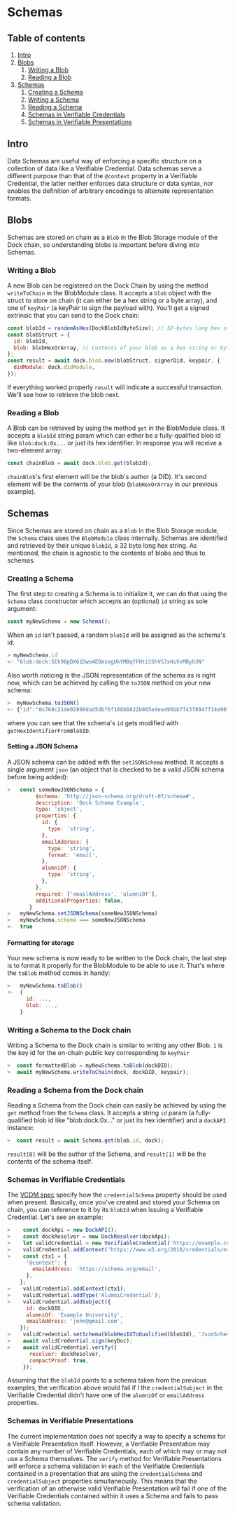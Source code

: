 # Schemas

## Table of contents

1. [Intro](#intro)
1. [Blobs](#blobs)
   1. [Writing a Blob](#writing-a-blob)
   1. [Reading a Blob](#reading-a-blob)
1. [Schemas](#blobs)
   1. [Creating a Schema](#creating-a-schema)
   1. [Writing a Schema](#writing-a-schema-to-the-dock-chain)
   1. [Reading a Schema](#reading-a-schema-from-the-dock-chain)
   1. [Schemas in Verifiable Credentials](#schemas-in-verifiable-credentials)
   1. [Schemas in Verifiable Presentations](#schemas-in-verifiable-presentations)

## Intro

Data Schemas are useful way of enforcing a specific structure on a collection of data like a Verifiable Credential.
Data schemas serve a different purpose than that of the `@context` property in a Verifiable Credential, the latter
neither enforces data structure or data syntax, nor enables the definition of arbitrary encodings to alternate
representation formats.

## Blobs

Schemas are stored on chain as a `Blob` in the Blob Storage module of the Dock chain, so understanding blobs is
important before diving into Schemas.

### Writing a Blob

A new Blob can be registered on the Dock Chain by using the method `writeToChain` in the BlobModule class.
It accepts a `blob` object with the struct to store on chain (it can either be a hex string or a byte array), and one of `keyPair` (a
keyPair to sign the payload with). You'll get a signed extrinsic that you can send to the Dock chain:

```javascript
const blobId = randomAsHex(DockBlobIdByteSize); // 32-bytes long hex string to use as the blob's id
const blobStruct = {
  id: blobId,
  blob: blobHexOrArray, // Contents of your blob as a hex string or byte array
};
const result = await dock.blob.new(blobStruct, signerDid, keypair, {
  didModule: dock.didModule,
});
```

If everything worked properly `result` will indicate a successful transaction.
We'll see how to retrieve the blob next.

### Reading a Blob

A Blob can be retrieved by using the method `get` in the BlobModule class.
It accepts a `blobId` string param which can either be a fully-qualified blob id like `blob:dock:0x...`
or just its hex identifier. In response you will receive a two-element array:

```javascript
const chainBlob = await dock.blob.get(blobId);
```

`chainBlob`'s first element will be the blob's author (a DID). It's second element will be the contents of your
blob (`blobHexOrArray` in our previous example).

## Schemas

Since Schemas are stored on chain as a `Blob` in the Blob Storage module, the `Schema` class uses the `BlobModule`
class internally. Schemas are identified and retrieved by their unique `blobId`, a 32 byte long hex string. As
mentioned, the chain is agnostic to the contents of blobs and thus to schemas.

### Creating a Schema

The first step to creating a Schema is to initialize it, we can do that using the `Schema` class constructor which
accepts an (optional) `id` string as sole argument:

```javascript
const myNewSchema = new Schema();
```

When an `id` isn't passed, a random `blobId` will be assigned as the schema's id.

```javascript
> myNewSchema.id
<- "blob:dock:5Ek98pDX61Dwo4EDmsogUkYMBqfFHtiS5hVS7xHuVvMByh3N"
```

Also worth noticing is the JSON representation of the schema as is right now, which can be achieved by calling
the `toJSON` method on your new schema:

```javascript
>  myNewSchema.toJSON()
<- {"id":"0x768c21de02890dad5dbf6f108b6822b865e4ea495bb7f43f8947714e90fcc060"}
```

where you can see that the schema's `id` gets modified with `getHexIdentifierFromBlobID`.

#### Setting a JSON Schema

A JSON schema can be added with the `setJSONSchema` method. It accepts a single argument `json` (an object that is
checked to be a valid JSON schema before being added):

```javascript
>   const someNewJSONSchema = {
         $schema: 'http://json-schema.org/draft-07/schema#',
         description: 'Dock Schema Example',
         type: 'object',
         properties: {
           id: {
             type: 'string',
           },
           emailAddress: {
             type: 'string',
             format: 'email',
           },
           alumniOf: {
             type: 'string',
           },
         },
         required: ['emailAddress', 'alumniOf'],
         additionalProperties: false,
       }
>   myNewSchema.setJSONSchema(someNewJSONSchema)
>   myNewSchema.schema === someNewJSONSchema
<-  true
```

#### Formatting for storage

Your new schema is now ready to be written to the Dock chain, the last step is to format it properly for the BlobModule
to be able to use it. That's where the `toBlob` method comes in handy:

```javascript
>   myNewSchema.toBlob()
<-  {
      id: ...,
      blob: ...,
    }
```

### Writing a Schema to the Dock chain

Writing a Schema to the Dock chain is similar to writing any other Blob. `1` is the key id for the on-chain public key corresponding to `keyPair`

```javascript
>  const formattedBlob = myNewSchema.toBlob(dockDID);
>  await myNewSchema.writeToChain(dock, dockDID, keypair);
```

### Reading a Schema from the Dock chain

Reading a Schema from the Dock chain can easily be achieved by using the `get` method from the `Schema` class.
It accepts a string `id` param (a fully-qualified blob id like "blob:dock:0x..." or just its hex identifier) and a
`dockAPI` instance:

```javascript
>  const result = await Schema.get(blob.id, dock);
```

`result[0]` will be the author of the Schema, and `result[1]` will be the contents of the schema itself.

### Schemas in Verifiable Credentials

The [VCDM spec](https://www.w3.org/TR/vc-data-model/#data-schemas) specify how the `credentialSchema` property should be
used when present. Basically, once you've created and stored your Schema on chain, you can reference to it by its
`blobId` when issuing a Verifiable Credential. Let's see an example:

```javascript
>    const dockApi = new DockAPI();
>    const dockResolver = new DockResolver(dockApi);
>    let validCredential = new VerifiableCredential('https://example.com/credentials/123');
>    validCredential.addContext('https://www.w3.org/2018/credentials/examples/v1');
>    const ctx1 = {
      '@context': {
        emailAddress: 'https://schema.org/email',
      },
    };
>    validCredential.addContext(ctx1);
>    validCredential.addType('AlumniCredential');
>    validCredential.addSubject({
      id: dockDID,
      alumniOf: 'Example University',
      emailAddress: 'john@gmail.com',
    });
>    validCredential.setSchema(blobHexIdToQualified(blobId), 'JsonSchemaValidator2018');
>    await validCredential.sign(keyDoc);
>    await validCredential.verify({
       resolver: dockResolver,
       compactProof: true,
     });
```

Assuming that the `blobId` points to a schema taken from the previous examples, the verification above would fail if I
the `credentialSubject` in the Verifiable Credential didn't have one of the `alumniOf` or `emailAddress` properties.

### Schemas in Verifiable Presentations

The current implementation does not specify a way to specify a schema for a Verifiable Presentation itself.
However, a Verifiable Presentation may contain any number of Verifiable Credentials, each of which may or may not use a
Schema themselves. The `verify` method for Verifiable Presentations will enforce a schema validation in each of the
Verifiable Credentials contained in a presentation that are using the `credentialSchema` and `credentialSubject`
properties simultaneously.
This means that the verification of an otherwise valid Verifiable Presentation will fail if one of the Verifiable
Credentials contained within it uses a Schema and fails to pass schema validation.
